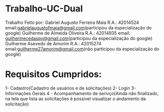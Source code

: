 # Trabalho-UC-Dual
Trabalho Feito por: Gabriel Augusto Ferreira Maia R.A.: 42014524 email:gabrielaugustofmaia@gmail.com(participou da especialização do google)
Guilherme de Almeida Oliveira R.A.: 42014935 email: guilhermecedaspy@gmail.com(participou da especialização do google)
Guilherme Asevedo de Amorim R.A.: 42015274       email:guilherme27amorim@gmail.com(não participou da especialização do google)


# Requisitos Cumpridos:
 1- Cadastro(Cadastro de usuários e de solicitações)
 2- Login
 3- Informações Gerais
 4 - Acompanhamento de serivço(Ainda não finalizado, na tela que lista as solicitações é possivel visualizar o andamento da solicitação)
